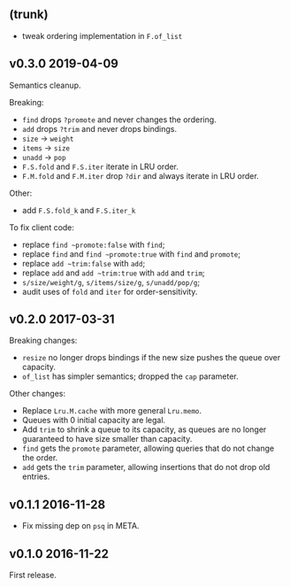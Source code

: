 ## (trunk)

- tweak ordering implementation in `F.of_list`

## v0.3.0 2019-04-09

Semantics cleanup.

Breaking:

- `find` drops `?promote` and never changes the ordering.
- `add` drops `?trim` and never drops bindings.
- `size` -> `weight`
- `items` -> `size`
- `unadd` -> `pop`
- `F.S.fold` and `F.S.iter` iterate in LRU order.
- `F.M.fold` and `F.M.iter` drop `?dir` and always iterate in LRU order.

Other:

- add `F.S.fold_k` and `F.S.iter_k`

To fix client code:

- replace `find ~promote:false` with `find`;
- replace `find` and `find ~promote:true` with `find` and `promote`;
- replace `add ~trim:false` with `add`;
- replace `add` and `add ~trim:true` with `add` and `trim`;
- `s/size/weight/g`, `s/items/size/g`, `s/unadd/pop/g`;
- audit uses of `fold` and `iter` for order-sensitivity.

## v0.2.0 2017-03-31

Breaking changes:

- `resize` no longer drops bindings if the new size pushes the queue over capacity.
- `of_list` has simpler semantics; dropped the `cap` parameter.

Other changes:

- Replace `Lru.M.cache` with more general `Lru.memo`.
- Queues with 0 initial capacity are legal.
- Add `trim` to shrink a queue to its capacity, as queues are no longer guaranteed to
  have size smaller than capacity.
- `find` gets the `promote` parameter, allowing queries that do not change the order.
- `add` gets the `trim` parameter, allowing insertions that do not drop old entries.

## v0.1.1 2016-11-28

* Fix missing dep on `psq` in META.

## v0.1.0 2016-11-22

First release.

